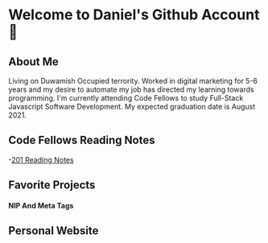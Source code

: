 # Welcome to Daniel's Github Account :triumph:
## About Me 
Living on Duwamish Occupied terrority. 
Worked in digital marketing for 5-6 years and my desire to automate my job has directed my learning towards programming. I'm currently attending Code Fellows to study Full-Stack Javascript Software Development. My expected graduation date is August 2021. 

## Code Fellows Reading Notes
-[201 Reading Notes](reading-notes.md)


## Favorite Projects

#### NlP And Meta Tags

## Personal Website

